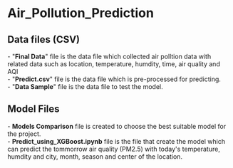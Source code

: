 # Air_Pollution_Prediction
<h2>Data files (CSV)</h2>
- "<b>Final Data</b>" file is the data file which collected air polltion data with related data such as location, temperature, humdity, time, air quality and AQI<br>
- "<b>Predict.csv</b>" file is the data file which is pre-processed for predicting. <br>
- "<b>Data Sample</b>" file is the data file to test the model.<br>
<h2>Model Files</h2>
- <b>Models Comparison</b> file is created to choose the best suitable model for the project.<br>
- <b>Predict_using_XGBoost.ipynb</b> file is the file that create the model which can predict the tommorrow air quality (PM2.5) with today's temperature, humdity and city, month, season and center of the location.
